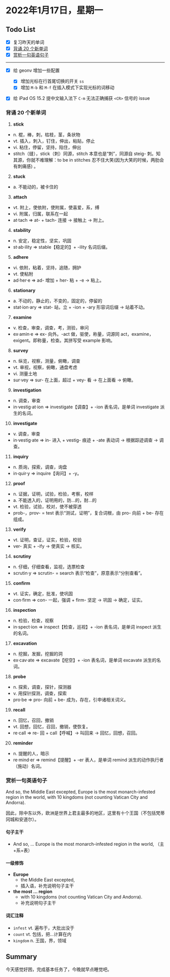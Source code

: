 # 2022年1月17日，星期一
## Todo List

- [x] 复习昨天的单词
- [x] [背诵 20 个新单词](#背诵-20-个新单词)
- [x] [赏析一句英语句子](#赏析一句英语句子)
--------
- [x] 给 geonv 增加一些配置
  - [x] 增加光标在行首尾切换的开关 `ss`
  - [x] 增加 `M-b` 和 `M-f` 在插入模式下实现光标的词移动
- [x] 给 iPad OS 15.2 提中文输入法下 `C-m` 无法正确捕获 `<CR>` 信号的 issue


### 背诵 20 个新单词

1. **stick**
  - n. 棍，棒，刺，枯枝，茎，条状物
  - vt. 插入，刺入，钉住，伸出，粘贴，停止
  - vi. 粘住，停留，坚持，陷住，伸出
  - stitch（缝），stick（刺）同源，stitch 本意也是“刺”，同源自 steig- 刺。知其源，你就不难理解：to be in stitches 忍不住大笑(因为大笑的时候，两肋会有刺痛感) 。

2. **stuck**
  - a. 不能动的，被卡住的

3. **attach**
  - vt. 附上，使依附，使附属，使喜爱，系，缚
  - vi. 附属，归属，联系在一起
  - at·tach => at- + tach- 连接 → 接触上 → 附上。

4. **stability**
  - n. 安定，稳定性，坚实，巩固
  - st·ab·ility => stable【稳定的】+ -ility 名词后缀。

5. **adhere**
  - vi. 依附，粘着，坚持，追随，拥护
  - vt. 使粘附
  - ad·her·e => ad- 增加 + her- 粘 + -e → 粘上。

6. **stationary**
  - a. 不动的，静止的，不变的，固定的，停留的
  - stat·ion·ary => stat- 站，立 + -ion + -ary 形容词后缀 → 站着不动。

7. **examine**
  - v. 检查，审查，调查，考，测验，审问
  - ex·amin·e => ex- 向外。-act 做，驱使，称量，词源同 act，examine，exigent。即称量，检查。其拼写受 example 影响。

8. **survey**
  - n. 纵览，视察，测量，俯瞰，调查
  - vt. 审视，视察，俯瞰，通盘考虑
  - vi. 测量土地
  - sur·vey => sur- 在上面，超过 + vey- 看 → 在上面看 → 俯瞰。

9. **investigation**
  - n. 调查，审查
  - in·vestig·at·ion => investigate【调查】+ -ion 表名词，是单词 investigate 派生的名词。

10. **investigate**
  - v. 调查，审查
  - in·vestig·ate => in- 进入 + vestig- 痕迹 + -ate 表动词 → 根据踪迹调查 → 调查。

11. **inquiry**
  - n. 质询，探索，调查，询盘
  - in·quir·y => inquire【询问】+ -y。

12. **proof**
  - n. 证据，证明，试验，检验，考察，校样
  - a. 不能透入的，证明用的，防...的，耐...的
  - vt. 检验，试验，校对，使不被穿透
  - prob-，prov- = test 表示“测试，证明”，复合词根，由 pro- 向前 + be- 存在组成。

13. **verify**
  - vt. 证明，查证，证实，检验，校验
  - ver- 真实 + -ify → 使真实 → 核实。

14. **scrutiny**
  - n. 仔细，仔细查看，监视，选票检查
  - scrutin·y => scrutin- = search 表示“检查”，原意表示“分别查看”。

15. **confirm**
  - vt. 证实，确定，批准，使巩固
  - con·firm => con- 一起，强调 + firm- 坚定 → 巩固 → 确定，证实。

16. **inspection**
  - n. 检验，检查，视察
  - in·spect·ion => inspect【检查，巡视】+ -ion 表名词，是单词 inspect 派生的名词。

17. **excavation**
  - n. 挖掘，发掘，挖掘的洞
  - ex·cav·ate => excavate【挖空】+ -ion 表名词，是单词 excavate 派生的名词。

18. **probe**
  - n. 探索，调查，探针，探测器
  - v. 用探针探测，调查，探索
  - pro·be => pro- 向前 + be- 成为，存在，引申诸相关词义。

19. **recall**
  - n. 回忆，召回，撤销
  - vt. 回想，回忆，召回，撤销，使恢复。
  - re·call => re- 回 + call【呼喊】→ 叫回来 → 回忆，回想，召回。

20. **reminder**
  - n. 提醒的人，暗示
  - re·mind·er => remind【提醒】+ -er 表人，是单词 remind 派生的动作执行者（施动）名词。


### 赏析一句英语句子

And so, the Middle East excepted, Europe is the most monarch-infested region in the world, with 10 kingdoms (not counting Vatican City and Andorra).

因此，除中东以外，欧洲是世界上君主最多的地区，这里有十个王国（不包括梵蒂冈城和安道尔）。

#### 句子主干

- And so, ... Europe is the most monarch-infested region in the world, （主+系+表）

#### 一级修饰

- **Europe**
  - the Middle East excepted,
  - 插入语，补充说明句子主干
- **the most ... region**
  - with 10 kingdoms (not counting Vatican City and Andorra).
  - 补充说明句子主干

#### 词汇注释

- `infest` vt. 遍布于，大批出没于
- `count` vt. 包括，把...计算在内
- `kingdom` n. 王国，界，领域

## Summary

今天感觉好困，完成基本任务了，今晚就早点睡觉吧。
